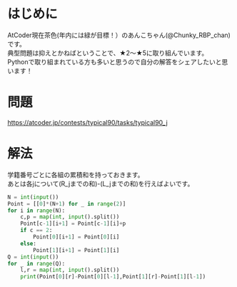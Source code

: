 # はじめに
AtCoder現在茶色(年内には緑が目標！）のあんこちゃん(@Chunky_RBP_chan)です。\
典型問題は抑えとかねばということで、★2〜★5に取り組んでいます。\
Pythonで取り組まれている方も多いと思うので自分の解答をシェアしたいと思います！

# 問題
https://atcoder.jp/contests/typical90/tasks/typical90_j

# 解法
学籍番号ごとに各組の累積和を持っておきます。\
あとは各jについて(R_jまでの和)-(L_jまでの和)を行えばよいです。


```python
N = int(input())
Point = [[0]*(N+1) for _ in range(2)]
for i in range(N):
    c,p = map(int, input().split())
    Point[c-1][i+1] = Point[c-1][i]+p
    if c == 2:
        Point[0][i+1] = Point[0][i]
    else:
        Point[1][i+1] = Point[1][i]
Q = int(input())
for _ in range(Q):
    l,r = map(int, input().split())
    print(Point[0][r]-Point[0][l-1],Point[1][r]-Point[1][l-1])

